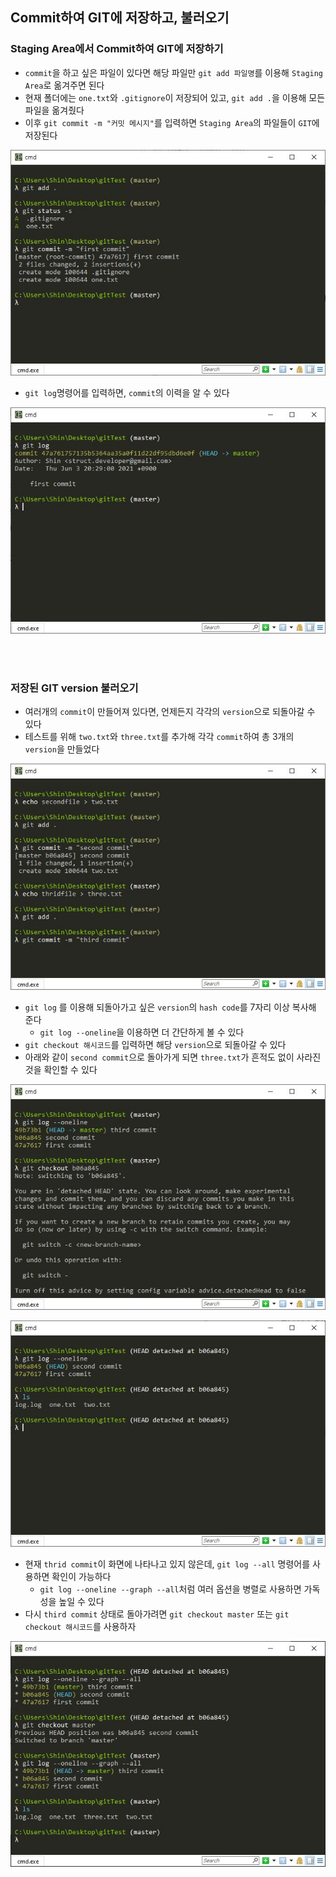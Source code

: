 ## Commit하여 GIT에 저장하고, 불러오기
### Staging Area에서 Commit하여 GIT에 저장하기
- `commit`을 하고 싶은 파일이 있다면 해당 파일만 `git add 파일명`를 이용해 `Staging Area`로 옮겨주면 된다
- 현재 폴더에는 `one.txt`와 `.gitignore`이 저장되어 있고, `git add .`을 이용해 모든 파일을 옮겨줬다
- 이후 `git commit -m "커밋 메시지"`를 입력하면 `Staging Area`의 파일들이 `GIT`에 저장된다
<p align = "center"><img src = "../imageFiles/017-git-commit.jpg?raw=true"/></p>

- `git log`명령어를 입력하면, `commit`의 이력을 알 수 있다
<p align = "center"><img src = "../imageFiles/018-git-commit-log.jpg?raw=true"/></p>

<br/><br/>

### 저장된 GIT version 불러오기
- 여러개의 `commit`이 만들어져 있다면, 언제든지 각각의 `version`으로 되돌아갈 수 있다
- 테스트를 위해 `two.txt`와 `three.txt`를 추가해 각각 `commit`하여 총 3개의 `version`을 만들었다
<p align = "center"><img src = "../imageFiles/019-git-commit-3.jpg?raw=true"/></p>
 
 - `git log` 를 이용해 되돌아가고 싶은 `version`의 `hash code`를 7자리 이상 복사해 준다
   - `git log --oneline`을 이용하면 더 간단하게 볼 수 있다
- `git checkout 해시코드`를 입력하면 해당 `version`으로 되돌아갈 수 있다
- 아래와 같이 `second commit`으로 돌아가게 되면 `three.txt`가 흔적도 없이 사라진 것을 확인할 수 있다
<p align = "center"><img src = "../imageFiles/020-git-checkout.jpg?raw=true"/></p>
<p align = "center"><img src = "../imageFiles/021-git-checkout-result.jpg?raw=true"/></p>

- 현재 `thrid commit`이 화면에 나타나고 있지 않은데, `git log --all` 명령어를 사용하면 확인이 가능하다
  - `git log --oneline --graph --all`처럼 여러 옵션을 병렬로 사용하면 가독성을 높일 수 있다
- 다시 `third commit` 상태로 돌아가려면 `git checkout master` 또는 `git checkout 해시코드`를 사용하자
<p align = "center"><img src = "../imageFiles/022-git-checkout-master.jpg?raw=true"/></p>
